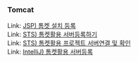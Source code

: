 ### Tomcat

Link: [JSP) 톰켓 설치 등록](https://blog.naver.com/dkumylove/223271012145)<br>
Link: [STS) 톰켓활용 서버등록하기](https://blog.naver.com/dkumylove/223271011329)<br>
Link: [STS) 톰켓활용 프로젝트 서버연결 및 확인](https://blog.naver.com/dkumylove/223271011108)<br>
Link: [IntelliJ) 톰켓활용 서버등록](https://blog.naver.com/dkumylove/223281918330)<br>

